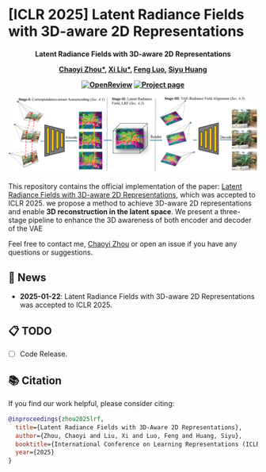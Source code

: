 # [ICLR 2025] Latent Radiance Fields with 3D-aware 2D Representations

<h4 align="center">

Latent Radiance Fields with 3D-aware 2D Representations

[Chaoyi Zhou*](https://chaoyizh.github.io/chaoyizh-home-page/), [Xi Liu*](https://xiliu8006.github.io/), [Feng Luo](https://people.computing.clemson.edu/~luofeng/), [Siyu Huang](https://siyuhuang.github.io/)

[![OpenReview](https://img.shields.io/badge/OpenReview-Paper-blue)](https://openreview.net/pdf?id=vL9t9tpKli)
[![Project page](https://img.shields.io/badge/Project-Page-brightgreen)](https://latent-radiance-field.github.io/LRF/)



<p>
    <img width="730", src="./assets/method.png">
</p>

</h4>

This repository contains the official implementation of the paper: [Latent Radiance Fields with 3D-aware 2D Representations](https://openreview.net/pdf?id=vL9t9tpKli), which was accepted to ICLR 2025.
we propose a method to achieve 3D-aware 2D representations and enable **3D reconstruction in the latent space**. We present a three-stage pipeline to enhance the 3D awareness of both encoder and decoder of the VAE

Feel free to contact me, [Chaoyi Zhou](https://chaoyizh.github.io/chaoyizh-home-page/) or open an issue if you have any questions or suggestions.


## 📢 News
- **2025-01-22**: Latent Radiance Fields with 3D-aware 2D Representations was accepted to ICLR 2025.


## 📋 TODO

- [ ] Code Release.



## 📚 Citation
If you find our work helpful, please consider citing:
```bibtex
@inproceedings{zhou2025lrf,
  title={Latent Radiance Fields with 3D-Aware 2D Representations},
  author={Zhou, Chaoyi and Liu, Xi and Luo, Feng and Huang, Siyu},
  booktitle={International Conference on Learning Representations (ICLR)},
  year={2025}
}
```
